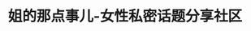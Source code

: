 ---
description: 妇女“悄悄”话，男性围观。
layout: post
results:
- primaryGenreName: Social Networking
  version: '1.1.4'
  artworkUrl100: http://a455.phobos.apple.com/us/r30/Purple4/v4/0a/37/95/0a3795ec-d527-44de-ce24-2b35ce8f1bd7/mzl.gyxxdlwc.png
  trackViewUrl: https://itunes.apple.com/cn/app/jie-na-dian-shi-er-nu-xing/id659822646?mt=8&uo=4
  artworkUrl60: http://a1740.phobos.apple.com/us/r30/Purple4/v4/4c/ca/ca/4ccaca85-d307-1e2f-4819-7e87b4990e7f/Icon.png
  userRatingCountForCurrentVersion: 2
  sellerName: tianxing wei
  supportedDevices:
  - iPodTouchourthGen
  - iPadWifi
  - iPad23G
  - iPhone4S
  - iPhone5c
  - iPadMini
  - iPadFourthGen
  - iPad3G
  - iPhone5s
  - iPodTouchFifthGen
  - iPhone-3GS
  - iPhone4
  - iPadThirdGen4G
  - iPhone5
  - iPodTouchThirdGen
  - iPadMini4G
  - iPad2Wifi
  - iPadFourthGen4G
  - iPadThirdGen
  genres:
  - 社交
  - 生活
  trackName: 姐的那点事儿-女性私密话题分享社区
  description: 姐的那点事儿是一款专注于女性私密话题交流和分享，致力于解决情感问题的应用，在这里你可以说出心理的秘密、疑问，神马情感问题、难言之瘾，在这里想说就说，不能说的秘密，在此可以打开心扉，助你解决生活遇到的情感烦恼、爱情问题、男女问题……闺蜜们，来吧，分享那点事儿！
  price: 0
  trackId: 659822646
  releaseDate: '2013-11-15T10:10:55Z'
  screenshotUrls:
  - http://a3.mzstatic.com/us/r30/Purple/v4/52/82/03/5282038f-e6bd-89f7-841f-62e9979617ed/screen1136x1136.jpeg
  - http://a1.mzstatic.com/us/r30/Purple4/v4/5d/5a/dd/5d5add63-97c6-6b6b-bc96-56158b9556f0/screen1136x1136.jpeg
  - http://a1.mzstatic.com/us/r30/Purple6/v4/c7/fd/0a/c7fd0aab-811b-99ed-bac2-597281ee3d56/screen1136x1136.jpeg
  - http://a1.mzstatic.com/us/r30/Purple4/v4/4f/a9/72/4fa97289-302d-dd53-9b43-80817ddca7ac/screen1136x1136.jpeg
  - http://a1.mzstatic.com/us/r30/Purple4/v4/ad/44/fe/ad44fe4e-7267-41fa-d7e3-544491c6f280/screen1136x1136.jpeg
  artistViewUrl: https://itunes.apple.com/cn/artist/tianxing-wei/id659822649?uo=4
  primaryGenreId: 6005
  userRatingCount: 21
  averageUserRatingForCurrentVersion: 4.5
  kind: software
  fileSizeBytes: '2403219'
  bundleId: com.jiedeshi.sisters
  releaseNotes: '1、紧急修复点"回复"按钮闪退的问题

    2、新增分享功能，有好玩的分享给小伙伴吧

    3、新增等级图标，闪瞎小编的钛合金镶钻眼了

    4、新增省流量模式，男朋友再也不用担心我流量不够用了 XD'
  trackContentRating: 17+
  artistName: tianxing wei
  trackCensoredName: 姐的那点事儿-女性私密话题分享社区
  isGameCenterEnabled: false
  contentAdvisoryRating: 17+
  languageCodesISO2A:
  - EN
  averageUserRating: 5
  features: &a []
  wrapperType: software
  artworkUrl512: http://a455.phobos.apple.com/us/r30/Purple4/v4/0a/37/95/0a3795ec-d527-44de-ce24-2b35ce8f1bd7/mzl.gyxxdlwc.png
  formattedPrice: 免费
  artistId: 659822649
  genreIds:
  - '6005'
  - '6012'
  currency: CNY
  ipadScreenshotUrls: *a
category: 社交
tags: tag1
resultCount: 1
title: 姐的那点事儿-女性私密话题分享社区

---